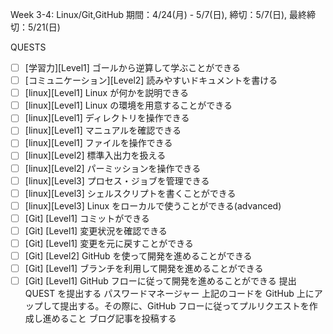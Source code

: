 Week 3-4: Linux/Git,GitHub
期間：4/24(月) - 5/7(日), 締切：5/7(日), 最終締切：5/21(日)

QUESTS
- [ ] [学習力][Level1] ゴールから逆算して学ぶことができる
- [ ] [コミュニケーション][Level2] 読みやすいドキュメントを書ける
- [ ] [linux][Level1] Linux が何かを説明できる
- [ ] [linux][Level1] Linux の環境を用意することができる
- [ ] [linux][Level1] ディレクトリを操作できる
- [ ] [linux][Level1] マニュアルを確認できる
- [ ] [linux][Level1] ファイルを操作できる
- [ ] [linux][Level2] 標準入出力を扱える
- [ ] [linux][Level2] パーミッションを操作できる
- [ ] [linux][Level3] プロセス・ジョブを管理できる
- [ ] [linux][Level3] シェルスクリプトを書くことができる
- [ ] [linux][Level3] Linux をローカルで使うことができる(advanced)
- [ ] [Git] [Level1] コミットができる
- [ ] [Git] [Level1] 変更状況を確認できる
- [ ] [Git] [Level1] 変更を元に戻すことができる
- [ ] [Git] [Level2] GitHub を使って開発を進めることができる
- [ ] [Git] [Level1] ブランチを利用して開発を進めることができる
- [ ] [Git] [Level1] GitHub フローに従って開発を進めることができる
提出 QUEST を提出する
パスワードマネージャー
上記のコードを GitHub 上にアップして提出する。その際に、GitHub フローに従ってプルリクエストを作成し進めること
ブログ記事を投稿する